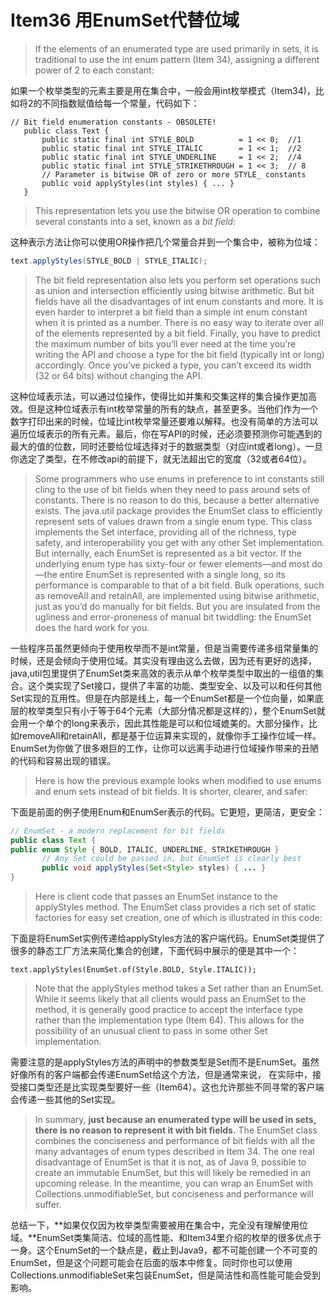 # Item36 用EnumSet代替位域

> If the elements of an enumerated type are used primarily in sets, it is traditional to use the int enum pattern (Item 34), assigning a different power of 2 to each constant:

如果一个枚举类型的元素主要是用在集合中，一般会用int枚举模式（Item34)，比如将2的不同指数赋值给每一个常量，代码如下：

```
// Bit field enumeration constants - OBSOLETE!
   public class Text {
       public static final int STYLE_BOLD          = 1 << 0;  //1
       public static final int STYLE_ITALIC        = 1 << 1;  //2
       public static final int STYLE_UNDERLINE     = 1 << 2;  //4
       public static final int STYLE_STRIKETHROUGH = 1 << 3;  // 8
       // Parameter is bitwise OR of zero or more STYLE_ constants
       public void applyStyles(int styles) { ... }
   }
```

> This representation lets you use the bitwise OR operation to combine several constants into a set, known as a _bit field_:

这种表示方法让你可以使用OR操作把几个常量合并到一个集合中，被称为位域：

```java
text.applyStyles(STYLE_BOLD | STYLE_ITALIC);
```

> The bit field representation also lets you perform set operations such as union and intersection efficiently using bitwise arithmetic. But bit fields have all the disadvantages of int enum constants and more. It is even harder to interpret a bit field than a simple int enum constant when it is printed as a number. There is no easy way to iterate over all of the elements represented by a bit field. Finally, you have to predict the maximum number of bits you’ll ever need at the time you’re writing the API and choose a type for the bit field (typically int or long) accordingly. Once you’ve picked a type, you can’t exceed its width (32 or 64 bits) without changing the API.

这种位域表示法，可以通过位操作，使得比如并集和交集这样的集合操作更加高效。但是这种位域表示有int枚举常量的所有的缺点，甚至更多。当他们作为一个数字打印出来的时候，位域比int枚举常量还要难以解释。也没有简单的方法可以遍历位域表示的所有元素。最后，你在写API的时候，还必须要预测你可能遇到的最大的值的位数，同时还要给位域选择对于的数据类型（对应int或者long）。一旦你选定了类型，在不修改api的前提下，就无法超出它的宽度（32或者64位）。

> Some programmers who use enums in preference to int constants still cling to the use of bit fields when they need to pass around sets of constants. There is no reason to do this, because a better alternative exists. The java.util package provides the EnumSet class to efficiently represent sets of values drawn from a single enum type. This class implements the Set interface, providing all of the richness, type safety, and interoperability you get with any other Set implementation. But internally, each EnumSet is represented as a bit vector. If the underlying enum type has sixty-four or fewer elements—and most do—the entire EnumSet is represented with a single long, so its performance is comparable to that of a bit field. Bulk operations, such as removeAll and retainAll, are implemented using bitwise arithmetic, just as you’d do manually for bit fields. But you are insulated from the ugliness and error-proneness of manual bit twiddling: the EnumSet does the hard work for you.

一些程序员虽然更倾向于使用枚举而不是int常量，但是当需要传递多组常量集的时候，还是会倾向于使用位域。其实没有理由这么去做，因为还有更好的选择，java,util包里提供了EnumSet类来高效的表示从单个枚举类型中取出的一组值的集合。这个类实现了Set接口，提供了丰富的功能、类型安全、以及可以和任何其他Set实现的互用性。但是在内部是线上，每一个EnumSet都是一个位向量，如果底层的枚举类型只有小于等于64个元素（大部分情况都是这样的），整个EnumSet就会用一个单个的long来表示，因此其性能是可以和位域媲美的。大部分操作，比如removeAll和retainAll，都是基于位运算来实现的，就像你手工操作位域一样。EnumSet为你做了很多艰巨的工作，让你可以远离手动进行位域操作带来的丑陋的代码和容易出现的错误。

> Here is how the previous example looks when modified to use enums and enum sets instead of bit fields. It is shorter, clearer, and safer:

下面是前面的例子使用Enum和EnumSer表示的代码。它更短，更简洁，更安全：

```java
// EnumSet - a modern replacement for bit fields
public class Text {
public enum Style { BOLD, ITALIC, UNDERLINE, STRIKETHROUGH }
       // Any Set could be passed in, but EnumSet is clearly best
       public void applyStyles(Set<Style> styles) { ... }
}
```

> Here is client code that passes an EnumSet instance to the applyStyles method. The EnumSet class provides a rich set of static factories for easy set creation, one of which is illustrated in this code:

下面是将EnumSet实例传递给applyStyles方法的客户端代码。EnumSet类提供了很多的静态工厂方法来简化集合的创建，下面代码中展示的便是其中一个：

```
text.applyStyles(EnumSet.of(Style.BOLD, Style.ITALIC));
```

> Note that the applyStyles method takes a Set rather than an EnumSet. While it seems likely that all clients would pass an EnumSet to the method, it is generally good practice to accept the interface type rather than the implementation type (Item 64). This allows for the possibility of an unusual client to pass in some other Set implementation.

需要注意的是applyStyles方法的声明中的参数类型是Set而不是EnumSet。虽然好像所有的客户端都会传递EnumSet给这个方法，但是通常来说， 在实际中，接受接口类型还是比实现类型要好一些（Item64）。这也允许那些不同寻常的客户端会传递一些其他的Set实现。

> In summary, **just because an enumerated type will be used in sets, there is no reason to represent it with bit fields.** The EnumSet class combines the conciseness and performance of bit fields with all the many advantages of enum types described in Item 34. The one real disadvantage of EnumSet is that it is not, as of Java 9, possible to create an immutable EnumSet, but this will likely be remedied in an upcoming release. In the meantime, you can wrap an EnumSet with Collections.unmodifiableSet, but conciseness and performance will suffer.

总结一下，\*\*如果仅仅因为枚举类型需要被用在集合中，完全没有理解使用位域。\*\*EnumSet类集简洁、位域的高性能、和Item34里介绍的枚举的很多优点于一身。这个EnumSet的一个缺点是，截止到Java9，都不可能创建一个不可变的EnumSet，但是这个问题可能会在后面的版本中修复。同时你也可以使用Collections.unmodifiableSet来包装EnumSet，但是简洁性和高性能可能会受到影响。
